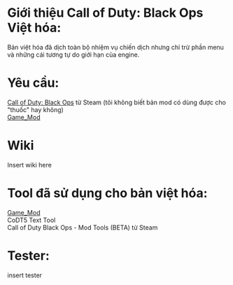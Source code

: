 # Giới thiệu Call of Duty: Black Ops Việt hóa:

Bản việt hóa đã dịch toàn bộ nhiệm vụ chiến dịch nhưng chỉ trừ phần menu và những cái tương tự do giới hạn của engine.

# Yêu cầu:
[Call of Duty: Black Ops](https://store.steampowered.com/app/42700/Call_of_Duty_Black_Ops/) từ Steam (tôi không biết bản mod có dùng được cho "thuốc" hay không) <br />
[Game_Mod](https://github.com/Nukem9/LinkerMod/releases)

# Wiki
Insert wiki here

# Tool đã sử dụng cho bản việt hóa:
[Game_Mod](https://github.com/Nukem9/LinkerMod/releases) <br />
CoDT5 Text Tool <br />
Call of Duty Black Ops - Mod Tools (BETA) từ Steam <br />

# Tester:
insert tester
